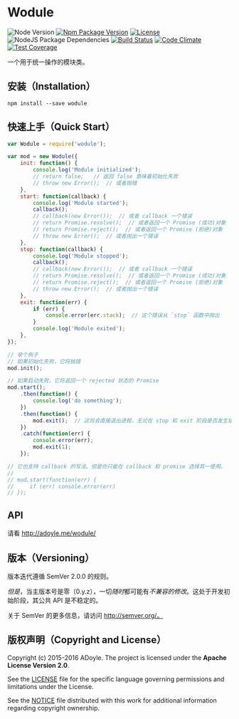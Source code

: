 # Wodule
![Node Version][Node Version Image]
[![Npm Package Version][Npm Package Version Image]][Npm Package Version LINK]
[![License][License Image]][License LINK]
![NodeJS Package Dependencies][NodeJS Package Dependencies Link]
[![Build Status][Build Status Image]][Build Status Link]
[![Code Climate][Code Climate Image]][Code Climate Link]
[![Test Coverage][Test Coverage Image]][Test Coverage Link]

一个用于统一操作的模块类。

## 安装（Installation）

`npm install --save wodule`

## 快速上手（Quick Start）

```js
var Wodule = require('wodule');

var mod = new Wodule({
    init: function() {
        console.log('Module initialized');
        // return false;   // 返回 false 意味着初始化失败
        // throw new Error();  // 或者抛错
    },
    start: function(callback) {
        console.log('Module started');
        callback();
        // callback(new Error());  // 或者 callback 一个错误
        // return Promise.resolve();  // 或者返回一个 Promise (成功)对象
        // return Promise.reject();  // 或者返回一个 Promise (拒绝)对象
        // throw new Error();  // 或者抛出一个错误
    },
    stop: function(callback) {
        console.log('Module stopped');
        callback();
        // callback(new Error());  // 或者 callback 一个错误
        // return Promise.resolve();  // 或者返回一个 Promise (成功)对象
        // return Promise.reject();  // 或者返回一个 Promise (拒绝)对象
        // throw new Error();  // 或者抛出一个错误
    },
    exit: function(err) {
        if (err) {
            console.error(err.stack);  // 这个错误从 `stop` 函数中抛出
        }
        console.log('Module exited');
    },
});

// 举个例子
// 如果初始化失败，它将抛错
mod.init();

// 如果启动失败，它将返回一个 rejected 状态的 Promise
mod.start();
    .then(function() {
        console.log('do something');
    })
    .then(function() {
        mod.exit();  // 这将会直接退出进程，无论在 stop 和 exit 阶段是否发生错误。
    })
    .catch(function(err) {
        console.error(err);
        mod.exit(1);
    });

// 它也支持 callback 的写法。但是你只能在 callback 和 promise 选择其一使用。
//
// mod.start(function(err) {
//     if (err) console.error(err)
// });
```


## API

请看 http://adoyle.me/wodule/

## 版本（Versioning）

版本迭代遵循 SemVer 2.0.0 的规则。

*但是*，当主版本号是零（0.y.z），一切*随时*都可能有*不兼容的修改*。这处于开发初始阶段，其公共 API 是不稳定的。

关于 SemVer 的更多信息，请访问 http://semver.org/。

## 版权声明（Copyright and License）

Copyright (c) 2015-2016 ADoyle. The project is licensed under the **Apache License Version 2.0**.

See the [LICENSE][] file for the specific language governing permissions and limitations under the License.

See the [NOTICE][] file distributed with this work for additional information regarding copyright ownership.


<!-- Links -->

[LICENSE]: ./LICENSE
[NOTICE]: ./NOTICE


<!-- links -->

[Node Version Image]: https://img.shields.io/node/v/wodule.svg
[Npm Package Version Image]: https://img.shields.io/npm/v/wodule.svg
[Npm Package Version LINK]: https://www.npmjs.com/package/wodule
[License Image]: https://img.shields.io/npm/l/wodule.svg
[License LINK]: https://github.com/adoyle-h/wodule/blob/master/LICENSE
[NodeJS Package Dependencies Link]: https://david-dm.org/adoyle-h/wodule.svg
[Build Status Image]: https://travis-ci.org/adoyle-h/wodule.svg?branch=master
[Build Status Link]: https://travis-ci.org/adoyle-h/wodule
[Code Climate Image]: https://codeclimate.com/github/adoyle-h/wodule/badges/gpa.svg
[Code Climate Link]: https://codeclimate.com/github/adoyle-h/wodule
[Test Coverage Image]: https://codeclimate.com/github/adoyle-h/wodule/badges/coverage.svg
[Test Coverage Link]: https://codeclimate.com/github/adoyle-h/wodule/coverage
